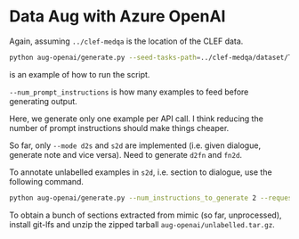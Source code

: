# Data Aug with Azure OpenAI
Again, assuming `../clef-medqa` is the location of the CLEF data.

```bash
python aug-openai/generate.py --seed-tasks-path=../clef-medqa/dataset/TaskB/TaskB-TrainingSet.csv --mode d2s --num_prompt_instructions 3 --top_p=0.5 --request_batch_size 1 --num_instructions_to_generate 35
```
is an example of how to run the script.


`--num_prompt_instructions` is how many examples to feed before generating output.

Here, we generate only one example per API call. I think reducing the number of prompt instructions should make things cheaper.

So far, only `--mode d2s` and `s2d` are implemented (i.e. given dialogue, generate note and vice versa). Need to generate `d2fn` and `fn2d`.

To annotate unlabelled examples in `s2d`, i.e. section to dialogue, use the following command.

```bash
python aug-openai/generate.py --num_instructions_to_generate 2 --request_batch_size 1 --num_prompt_instructions 2 --top_p 0.5 --mode s2d --seed_tasks_path ../clef-medqa/dataset/TaskB/TaskB-TrainingSet.csv --unlabelled_data_path aug-openai/unlabelled.jsonl
```

To obtain a bunch of sections extracted from mimic (so far, unprocessed), install git-lfs and unzip the zipped tarball `aug-openai/unlabelled.tar.gz`.